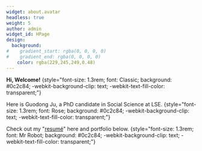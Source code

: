 ```yaml
---
widget: about.avatar
headless: true
weight: 5
author: admin
widget_id: HPage
design:
  background:
#    gradient_start: rgba(0, 0, 0, 0)
#    gradient_end: rgba(0, 0, 0, 0)
    color: rgba(229,245,249,0.48)
---
```

**Hi, Welcome!**
{style="font-size: 1.3rem; font: Classic; background: #0c2c84; -webkit-background-clip: text; -webkit-text-fill-color: transparent;"}

Here is Guodong Ju, a PhD candidate in Social Science at LSE.
{style="font-size: 1.3rem; font: Rose; background: #0c2c84; -webkit-background-clip: text; -webkit-text-fill-color: transparent;"}

Check out my "[resumé](/about/)" here and portfolio below.
{style="font-size: 1.3rem; font: Mr Robot; background: #0c2c84; -webkit-background-clip: text; -webkit-text-fill-color: transparent;"}

